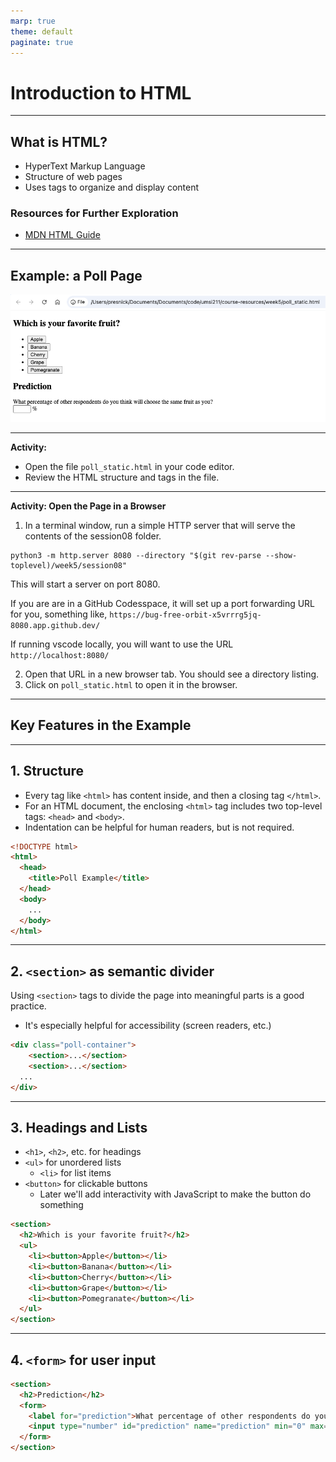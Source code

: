 ```yaml
---
marp: true
theme: default
paginate: true
---
```

# Introduction to HTML

---
## What is HTML?
- HyperText Markup Language
- Structure of web pages
- Uses tags to organize and display content

### Resources for Further Exploration
- [MDN HTML Guide](https://developer.mozilla.org/en-US/docs/Web/HTML)
 
---
## Example: a Poll Page

![Poll Page Screenshot](images/poll_static.png)

---
**Activity:**
  - Open the file `poll_static.html` in your code editor.
  - Review the HTML structure and tags in the file.

---
**Activity: Open the Page in a Browser**
  1. In a terminal window, run a simple HTTP server that will serve the contents of the session08 folder.
  ```
  python3 -m http.server 8080 --directory "$(git rev-parse --show-toplevel)/week5/session08"
  ```

  This will start a server on port 8080.
  
  If you are are in a GitHub Codesspace, it will set up a port forwarding URL for you, something like, `https://bug-free-orbit-x5vrrrg5jq-8080.app.github.dev/`

  If running vscode locally, you will want to use the URL `http://localhost:8080/`

  2. Open that URL in a new browser tab. You should see a directory listing. 
  3. Click on `poll_static.html` to open it in the browser.

---
## Key Features in the Example

---
## 1. Structure
- Every tag like `<html>` has content inside, and then a closing tag `</html>`.
- For an HTML document, the enclosing `<html>` tag includes two top-level tags: `<head>` and `<body>`.
- Indentation can be helpful for human readers, but is not required.

```html
<!DOCTYPE html>
<html>
  <head>
    <title>Poll Example</title>
  </head>
  <body>
    ...
  </body>
</html>
```

---

## 2. `<section>` as semantic divider

Using `<section>` tags to divide the page into meaningful parts is a good practice.
- It's especially helpful for accessibility (screen readers, etc.)

```html
<div class="poll-container">
    <section>...</section>
    <section>...</section>
  ...
</div>
```
---
## 3. Headings and Lists
- `<h1>`, `<h2>`, etc. for headings
- `<ul>` for unordered lists
    - `<li>` for list items
- `<button>` for clickable buttons
    - Later we'll add interactivity with JavaScript to make the button do something
```html
<section>
  <h2>Which is your favorite fruit?</h2>
  <ul>
    <li><button>Apple</button></li>
    <li><button>Banana</button></li>
    <li><button>Cherry</button></li>
    <li><button>Grape</button></li>
    <li><button>Pomegranate</button></li>
  </ul>
</section>
```
---
## 4. `<form>` for user input

```html
<section>
  <h2>Prediction</h2>
  <form>
    <label for="prediction">What percentage of other respondents do you think will choose the same fruit as you?</label><br>
    <input type="number" id="prediction" name="prediction" min="0" max="100" step="1"> %
  </form>
</section>
```


